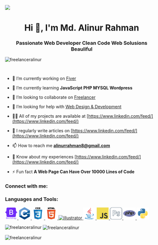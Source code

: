     
<img src="https://i.ibb.co/jvbp6Hpj/Add-a-subheading.png">

<h1 align="center">Hi 👋, I'm Md. Alinur Rahman</h1>
<h3 align="center">Passionate Web Developer Clean Code Web Solusions Beauliful</h3>

<p align="left"> <img src="https://komarev.com/ghpvc/?username=freelanceralinur&label=Profile%20views&color=0e75b6&style=flat" alt="freelanceralinur" /> </p>

<p align="left"> <a href="https://twitter.com/" target="blank"><img src="https://img.shields.io/twitter/follow/?logo=twitter&style=for-the-badge" alt="" /></a> </p>

- 🔭 I’m currently working on [Fiver](https://www.linkedin.com/feed/)

- 🌱 I’m currently learning **JavaScript PHP MYSQL Wordpress**

- 👯 I’m looking to collaborate on [Freelancer](https://www.freelancer.com.bd/dashboard)

- 🤝 I’m looking for help with [Web Design & Development](https://www.freelancer.com.bd/dashboard)

- 👨‍💻 All of my projects are available at [https://www.linkedin.com/feed/](https://www.linkedin.com/feed/)

- 📝 I regularly write articles on [https://www.linkedin.com/feed/](https://www.linkedin.com/feed/)

- 📫 How to reach me **alinurrahman8@gmail.com**

- 📄 Know about my experiences [https://www.linkedin.com/feed/](https://www.linkedin.com/feed/)

- ⚡ Fun fact **A Web Page Can Have Over 10000 Lines of Code**

<h3 align="left">Connect with me:</h3>
<p align="left">
</p>

<h3 align="left">Languages and Tools:</h3>
<p align="left"> <a href="https://getbootstrap.com" target="_blank" rel="noreferrer"> <img src="https://raw.githubusercontent.com/devicons/devicon/master/icons/bootstrap/bootstrap-plain-wordmark.svg" alt="bootstrap" width="40" height="40"/> </a> <a href="https://www.w3schools.com/cpp/" target="_blank" rel="noreferrer"> <img src="https://raw.githubusercontent.com/devicons/devicon/master/icons/cplusplus/cplusplus-original.svg" alt="cplusplus" width="40" height="40"/> </a> <a href="https://www.w3schools.com/css/" target="_blank" rel="noreferrer"> <img src="https://raw.githubusercontent.com/devicons/devicon/master/icons/css3/css3-original-wordmark.svg" alt="css3" width="40" height="40"/> </a> <a href="https://www.w3.org/html/" target="_blank" rel="noreferrer"> <img src="https://raw.githubusercontent.com/devicons/devicon/master/icons/html5/html5-original-wordmark.svg" alt="html5" width="40" height="40"/> </a> <a href="https://www.adobe.com/in/products/illustrator.html" target="_blank" rel="noreferrer"> <img src="https://www.vectorlogo.zone/logos/adobe_illustrator/adobe_illustrator-icon.svg" alt="illustrator" width="40" height="40"/> </a> <a href="https://www.java.com" target="_blank" rel="noreferrer"> <img src="https://raw.githubusercontent.com/devicons/devicon/master/icons/java/java-original.svg" alt="java" width="40" height="40"/> </a> <a href="https://developer.mozilla.org/en-US/docs/Web/JavaScript" target="_blank" rel="noreferrer"> <img src="https://raw.githubusercontent.com/devicons/devicon/master/icons/javascript/javascript-original.svg" alt="javascript" width="40" height="40"/> </a> <a href="https://www.photoshop.com/en" target="_blank" rel="noreferrer"> <img src="https://raw.githubusercontent.com/devicons/devicon/master/icons/photoshop/photoshop-line.svg" alt="photoshop" width="40" height="40"/> </a> <a href="https://www.php.net" target="_blank" rel="noreferrer"> <img src="https://raw.githubusercontent.com/devicons/devicon/master/icons/php/php-original.svg" alt="php" width="40" height="40"/> </a> <a href="https://www.python.org" target="_blank" rel="noreferrer"> <img src="https://raw.githubusercontent.com/devicons/devicon/master/icons/python/python-original.svg" alt="python" width="40" height="40"/> </a> </p>

<p><img align="left" src="https://github-readme-stats.vercel.app/api/top-langs?username=freelanceralinur&show_icons=true&locale=en&layout=compact" alt="freelanceralinur" /></p>

<p>&nbsp;<img align="center" src="https://github-readme-stats.vercel.app/api?username=freelanceralinur&show_icons=true&locale=en" alt="freelanceralinur" /></p>

<p><img align="center" src="https://github-readme-streak-stats.herokuapp.com/?user=freelanceralinur&" alt="freelanceralinur" /></p>
